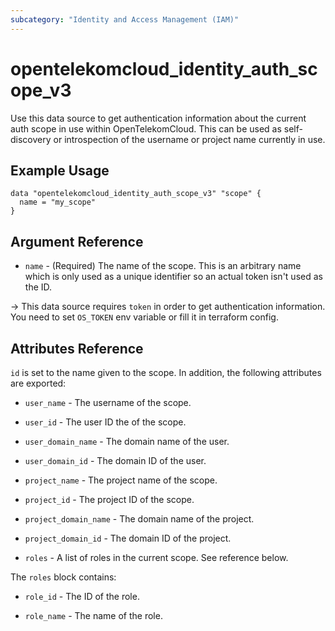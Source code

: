 ```yaml
---
subcategory: "Identity and Access Management (IAM)"
---
```


# opentelekomcloud_identity_auth_scope_v3

Use this data source to get authentication information about the current
auth scope in use within OpenTelekomCloud. This can be used as self-discovery or introspection of
the username or project name currently in use.

## Example Usage

```hcl
data "opentelekomcloud_identity_auth_scope_v3" "scope" {
  name = "my_scope"
}
```

## Argument Reference

* `name` - (Required) The name of the scope. This is an arbitrary name which is
  only used as a unique identifier so an actual token isn't used as the ID.

-> This data source requires `token` in order to get authentication information.
You need to set `OS_TOKEN` env variable or fill it in terraform config.

## Attributes Reference

`id` is set to the name given to the scope. In addition, the following attributes are exported:

* `user_name` - The username of the scope.

* `user_id` - The user ID the of the scope.

* `user_domain_name` - The domain name of the user.

* `user_domain_id` - The domain ID of the user.

* `project_name` - The project name of the scope.

* `project_id` - The project ID of the scope.

* `project_domain_name` - The domain name of the project.

* `project_domain_id` - The domain ID of the project.

* `roles` - A list of roles in the current scope. See reference below.

The `roles` block contains:

* `role_id` - The ID of the role.

* `role_name` - The name of the role.
